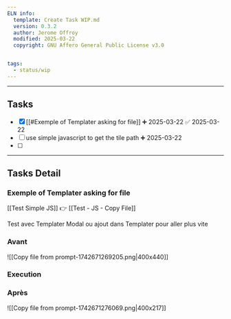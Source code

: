 ```yaml
---
ELN info:
  template: Create Task WIP.md
  version: 0.3.2
  author: Jerome Offroy
  modified: 2025-03-22
  copyright: GNU Affero General Public License v3.0


tags:
  - status/wip
---
```




---
## Tasks
- [x] [[#Exemple of Templater asking for file]] ➕ 2025-03-22 ✅ 2025-03-22
- [ ] use simple javascript to get the tile path ➕ 2025-03-22
- [ ] 

---
## Tasks Detail








### Exemple of Templater asking for file


[[Test Simple JS]] 👉 [[Test - JS - Copy File]]

Test avec Templater Modal 
ou ajout dans Templater pour aller plus vite 


### Avant
![[Copy file from prompt-1742671269205.png|400x440]]

### Execution


### Après
![[Copy file from prompt-1742671276069.png|400x217]]
